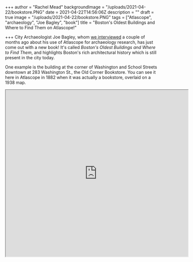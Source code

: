 +++
author = "Rachel Mead"
backgroundImage = "/uploads/2021-04-22/bookstore.PNG"
date = 2021-04-22T14:56:06Z
description = ""
draft = true
image = "/uploads/2021-04-22/bookstore.PNG"
tags = ["Atlascope", "archaeology", "Joe Bagley", "book"]
title = "Boston's Oldest Buildings and Where to Find Them on Atlascope!"

+++
City Archaeologist Joe Bagley, whom [we interviewed](https://www.leventhalmap.org/articles/archaeology-and-atlascope/) a couple of months ago about his use of Atlascope for archaeology research, has just come out with a new book! It's called _Boston's Oldest Buildings and Where to Find Them_, and highlights Boston's rich architectural history which is still present in the city today.

One example is the building at the corner of Washington and School Streets downtown at 283 Washington St., the Old Corner Bookstore. You can see it here in Atlascope in 1882 when it was actually a bookstore, overlaid on a 1938 map.

<iframe width="600" height="550" src="https://atlascope.leventhalmap.org/#view:embed$base:39999059011690$overlay:39999085945739$zoom:20.00$center:-7910186.299256487,5214690.299087005$mode:glass$pos:238"></iframe>